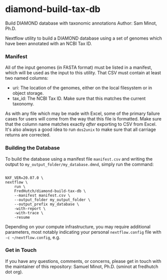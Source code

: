 # diamond-build-tax-db
Build DIAMOND database with taxonomic annotations
Author: Sam Minot, Ph.D.

Nextflow utility to build a DIAMOND database using a set of genomes
which have been annotated with an NCBI Tax ID.

### Manifest

All of the input genomes (in FASTA format) must be listed in a manifest,
which will be used as the input to this utility. That CSV must contain
at least two named columns:

- uri: The location of the genomes, either on the local filesystem or in object storage.
- tax_id: The NCBI Tax ID. Make sure that this matches the current taxonomy.

As with any file which may be made with Excel, some of the primary failure
cases for users will come from the way that this file is formatted. Make sure that
the column name matches exactly _after_ exporting to CSV from Excel. It's also
always a good idea to run `dos2unix` to make sure that all carriage returns are
corrected.

### Building the Database

To build the database using a manifest file `manifest.csv` and writing the output
to `my_output_folder/my_database.dmnd`, simply run the command:

```#!/bin/bash

NXF_VER=20.07.0 \
nextflow \
    run \
    FredHutch/diamond-build-tax-db \
    --manifest manifest.csv \
    --output_folder my_output_folder \
    --output_prefix my_database \
    -with-report \
    -with-trace \
    -resume

```

Depending on your compute infrastructure, you may require additional parameters,
most notably indicating your personal `nextflow.config` file with `-c ~/nextflow.config`, e.g.

### Get in Touch

If you have any questions, comments, or concerns, please get in touch with the
maintainer of this repository: Samuel Minot, Ph.D. (sminot at fredhutch dot org).
